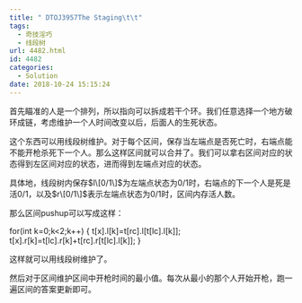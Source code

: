 ```yaml
---
title: " DTOJ3957The Staging\t\t"
tags:
  - 奇技淫巧
  - 线段树
url: 4482.html
id: 4482
categories:
  - Solution
date: 2018-10-24 15:15:24
---
```


首先瞄准的人是一个排列，所以指向可以拆成若干个环。我们任意选择一个地方破环成链，考虑维护一个人时间改变以后，后面人的生死状态。

这个东西可以用线段树维护。对于每个区间，保存当左端点是否死亡时，右端点能不能开枪杀死下一个人。那么这样区间就可以合并了。我们可以拿右区间对应的状态得到左区间对应的状态，进而得到左端点对应的状态。

具体地，线段树内保存$l\[0/1\]$为左端点状态为$0/1$时，右端点的下一个人是死是活$0/1$，以及$r\[0/1\]$表示左端点状态为$0/1$时，区间内存活人数。

那么区间pushup可以写成这样：

 for(int k=0;k<2;k++)
        {
            t\[x\].l\[k\]=t\[rc\].l\[t\[lc\].l\[k\]\];
            t\[x\].r\[k\]=t\[lc\].r\[k\]+t\[rc\].r\[t\[lc\].l\[k\]\];
        }

这样就可以用线段树维护了。

然后对于区间维护区间中开枪时间的最小值。每次从最小的那个人开始开枪，跑一遍区间的答案更新即可。